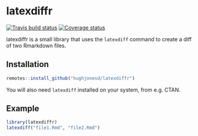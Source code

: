 # latexdiffr

[![Travis build status](https://travis-ci.org/hughjonesd/latexdiffr.svg?branch=master)](https://travis-ci.org/hughjonesd/latexdiffr)
[![Coverage status](https://codecov.io/gh/hughjonesd/latexdiffr/branch/master/graph/badge.svg)](https://codecov.io/github/hughjonesd/latexdiffr?branch=master)

latexdiffr is a small library that uses the `latexdiff` command
to create a diff of two Rmarkdown files.

## Installation

``` r
remotes::install_github("hughjonesd/latexdiffr")
```

You will also need `latexdiff` installed on your system, from e.g. CTAN.

## Example


``` r
library(latexdiffr)
latexdiff("file1.Rmd", "file2.Rmd")

```

